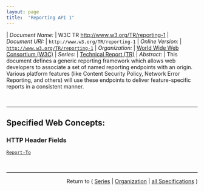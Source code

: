```yaml
---
layout: page
title:  "Reporting API 1"
---
```


| *Document Name:* | W3C TR http://www.w3.org/TR/reporting-1
| *Document URI:* | `http://www.w3.org/TR/reporting-1`
| *Online Version:* | [`http://www.w3.org/TR/reporting-1`](http://www.w3.org/TR/reporting-1)
| *Organization:* | [World Wide Web Consortium (W3C)](..  "List of specification series by this organization")
| *Series:* | [Technical Report (TR)](.  "List of specifications in this series")
| *Abstract:* | This document defines a generic reporting framework which allows web developers to associate a set of named reporting endpoints with an origin. Various platform features (like Content Security Policy, Network Error Reporting, and others) will use these endpoints to deliver feature-specific reports in a consistent manner.

<br/>
<hr/>

## Specified Web Concepts:

### HTTP Header Fields

[`Report-To`](/concepts/http-header/Report-To "The Report-To HTTP response header field instructs the user agent to store reporting endpoints for an origin.")



<br/>
<hr/>

<p style="text-align: right">Return to ( <a href="./">Series</a> | <a href="../">Organization</a> | <a href="../../">all Specifications</a> )</p>
